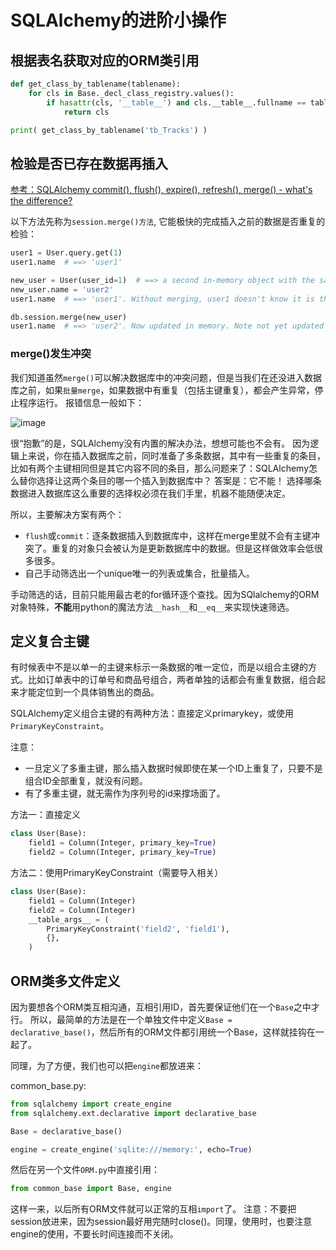 # SQLAlchemy的进阶小操作


## 根据表名获取对应的ORM类引用

```py
def get_class_by_tablename(tablename):
    for cls in Base._decl_class_registry.values():
        if hasattr(cls, '__table__') and cls.__table__.fullname == tablename:
            return cls

print( get_class_by_tablename('tb_Tracks') )
```


## 检验是否已存在数据再插入

[参考：SQLAlchemy commit(), flush(), expire(), refresh(), merge() - what's the difference?](https://www.michaelcho.me/article/sqlalchemy-commit-flush-expire-refresh-merge-whats-the-difference)

以下方法先称为`session.merge()方法`, 它能极快的完成插入之前的数据是否重复的检验：
```py
user1 = User.query.get(1)
user1.name  # ==> 'user1'

new_user = User(user_id=1)  # ==> a second in-memory object with the same key!
new_user.name = 'user2'
user1.name  # ==> 'user1'. Without merging, user1 doesn't know it is the same as new_user

db.session.merge(new_user)
user1.name  # ==> 'user2'. Now updated in memory. Note not yet updated in db, needs flush() and commit()
```

### merge()发生冲突

我们知道虽然`merge()`可以解决数据库中的冲突问题，但是当我们在还没进入数据库之前，如果`批量merge`，如果数据中有重复（包括主键重复），都会产生异常，停止程序运行。
报错信息一般如下：

![image](https://user-images.githubusercontent.com/14041622/51069267-6d6f5980-1666-11e9-864f-c6ded27e0948.png)

很“抱歉”的是，SQLAlchemy没有内置的解决办法，想想可能也不会有。
因为逻辑上来说，你在插入数据库之前，同时准备了多条数据，其中有一些重复的条目，比如有两个主键相同但是其它内容不同的条目，那么问题来了：SQLAlchemy怎么替你选择让这两个条目的哪一个插入到数据库中？
答案是：它不能！
选择哪条数据进入数据库这么重要的选择权必须在我们手里，机器不能随便决定。

所以，主要解决方案有两个：
- `flush`或`commit`：逐条数据插入到数据库中，这样在merge里就不会有主键冲突了。重复的对象只会被认为是更新数据库中的数据。但是这样做效率会低很多很多。
- 自己手动筛选出一个unique唯一的列表或集合，批量插入。

手动筛选的话，目前只能用最古老的for循环逐个查找。因为SQlalchemy的ORM对象特殊，**不能**用python的魔法方法`__hash__`和`__eq__`来实现快速筛选。




## 定义复合主键

有时候表中不是以单一的主键来标示一条数据的唯一定位，而是以组合主键的方式。比如订单表中的订单号和商品号组合，两者单独的话都会有重复数据，组合起来才能定位到一个具体销售出的商品。

SQLAlchemy定义组合主键的有两种方法：直接定义primarykey，或使用`PrimaryKeyConstraint`。

注意：
- 一旦定义了多重主键，那么插入数据时候即使在某一个ID上重复了，只要不是组合ID全部重复，就没有问题。
- 有了多重主键，就无需作为序列号的id来撑场面了。

方法一：直接定义
```py
class User(Base):
    field1 = Column(Integer, primary_key=True)
    field2 = Column(Integer, primary_key=True)
```

方法二：使用PrimaryKeyConstraint（需要导入相关）
```py
class User(Base):
    field1 = Column(Integer)
    field2 = Column(Integer)
    __table_args__ = (
        PrimaryKeyConstraint('field2', 'field1'),
        {},
    )
```


## ORM类多文件定义

因为要想各个ORM类互相沟通，互相引用ID，首先要保证他们在一个`Base`之中才行。
所以，最简单的方法是在一个单独文件中定义`Base = declarative_base()`，然后所有的ORM文件都引用统一个Base，这样就挂钩在一起了。

同理，为了方便，我们也可以把`engine`都放进来：

common_base.py:
```py
from sqlalchemy import create_engine
from sqlalchemy.ext.declarative import declarative_base

Base = declarative_base()

engine = create_engine('sqlite:///memory:', echo=True)
```

然后在另一个文件`ORM.py`中直接引用：
```py
from common_base import Base, engine
```

这样一来，以后所有ORM文件就可以正常的互相`import`了。
注意：不要把session放进来，因为session最好用完随时close()。同理，使用时，也要注意engine的使用，不要长时间连接而不关闭。